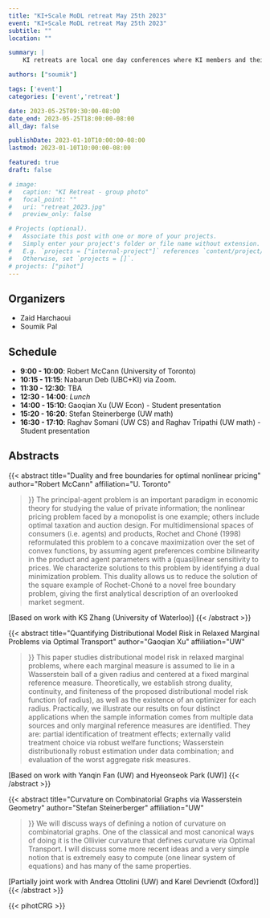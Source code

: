 ```yaml
---
title: "KI+Scale MoDL retreat May 25th 2023"
event: "KI+Scale MoDL retreat May 25th 2023"
subtitle: ""
location: ""

summary: |
    KI retreats are local one day conferences where KI members and their research groups get together to socialize and discuss potential collaborations.  

authors: ["soumik"]

tags: ['event']
categories: ['event','retreat']

date: 2023-05-25T09:30:00-08:00
date_end: 2023-05-25T18:00:00-08:00
all_day: false

publishDate: 2023-01-10T10:00:00-08:00
lastmod: 2023-01-10T10:00:00-08:00

featured: true
draft: false

# image:
#   caption: "KI Retreat - group photo"
#   focal_point: ""
#   uri: "retreat_2023.jpg"
#   preview_only: false

# Projects (optional).
#   Associate this post with one or more of your projects.
#   Simply enter your project's folder or file name without extension.
#   E.g. `projects = ["internal-project"]` references `content/project/deep-learning/index.md`.
#   Otherwise, set `projects = []`.
# projects: ["pihot"]
---
```


## Organizers
  * Zaid Harchaoui
  * Soumik Pal

## Schedule
  * **9:00  - 10:00**: Robert McCann (University of Toronto) 
  * **10:15 - 11:15**: Nabarun Deb (UBC+KI) via Zoom.
  * **11:30 - 12:30**: TBA
  * **12:30 - 14:00**: _Lunch_
  * **14:00 - 15:10**: Gaoqian Xu (UW Econ) - Student presentation
  * **15:20 - 16:20**: Stefan Steinerberge (UW math)
  * **16:30 - 17:10**: Raghav Somani (UW CS) and Raghav Tripathi (UW math) - Student presentation
 
 ## Abstracts
 
 {{< abstract
  title="Duality and free boundaries for optimal nonlinear pricing"
  author="Robert McCann"
  affiliation="U. Toronto"
>}}
The principal-agent problem is an important paradigm in economic theory
for studying the value of private information;  the nonlinear pricing problem
faced by a monopolist is one example; others include optimal taxation and auction design.
For multidimensional spaces of consumers (i.e. agents) and products, Rochet and Choné (1998)   
reformulated this problem to a concave maximization over the set of convex functions,
by assuming agent preferences combine bilinearity in the product and agent parameters with a (quasi)linear sensitivity to prices.
We characterize solutions to this problem by identifying a dual minimization problem.  This duality allows us to reduce
the solution of the square example of Rochet-Choné to a novel free boundary problem,  giving the first analytical description
of an overlooked market segment.  

[Based on work with KS Zhang (University of Waterloo)] 
{{< /abstract >}}

 {{< abstract
  title="Quantifying Distributional Model Risk in Relaxed Marginal Problems via Optimal Transport"
  author="Gaoqian Xu"
  affiliation="UW"
>}}
This paper studies distributional model risk in relaxed marginal problems, where each marginal measure is assumed to lie in a Wasserstein ball of a given radius and centered at a fixed marginal reference measure. Theoretically, we establish strong duality, continuity, and finiteness of the proposed distributional model risk function (of radius), as well as the existence of an optimizer for each radius. Practically, we illustrate our results on four distinct applications when the sample information comes from multiple data sources and only marginal reference measures are identified. They are: partial identification of treatment effects; externally valid treatment choice via robust welfare functions; Wasserstein distributionally robust estimation under data combination; and evaluation of the worst aggregate risk measures.  

[Based on work with Yanqin Fan (UW) and Hyeonseok Park (UW)] 
{{< /abstract >}}

 {{< abstract
  title="Curvature on Combinatorial Graphs via Wasserstein Geometry"
  author="Stefan Steinerberger"
  affiliation="UW"
>}}
We will discuss ways of defining a notion of curvature on combinatorial
graphs.  One of the classical and most canonical ways of doing it is the Ollivier 
curvature that defines curvature via Optimal Transport.  I will discuss some more 
recent ideas and a very simple notion that is extremely easy to compute (one 
linear system of equations) and has many of the same properties. 


[Partially joint work with Andrea Ottolini (UW) and Karel Devriendt (Oxford)] 
{{< /abstract >}}


{{< pihotCRG >}}

